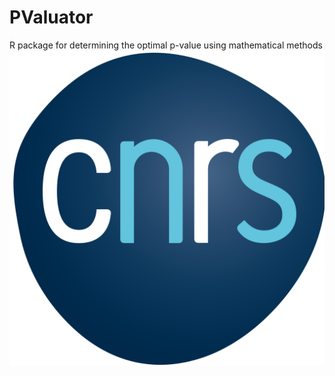 # PValuator
R package for determining the optimal p-value using mathematical methods
![Screenshot](CNRS_logo.png)
